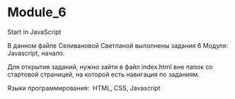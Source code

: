 # Module_6
Start in JavaScript

В данном файле Селивановой Светланой выполнены задания 6 Модуля: Javascript, начало.

Для открытия заданий, нужно зайти в файл index.html вне папок со стартовой страницей, на которой есть навигация по заданиям.

Языки программирования:  HTML, CSS, Javascript
